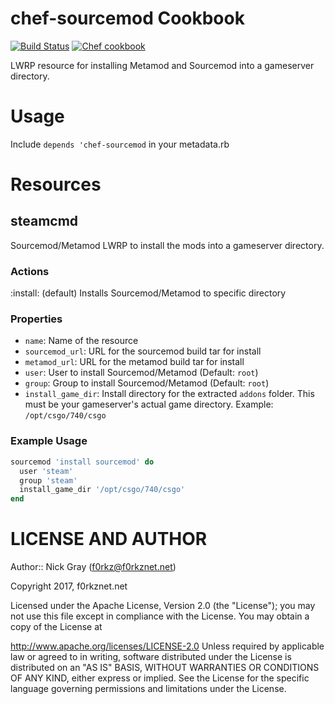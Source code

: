 # chef-sourcemod Cookbook

[![Build Status](https://travis-ci.org/f0rkz/chef-sourcemod.svg?branch=master)](https://travis-ci.org/f0rkz/chef-sourcemod) [![Chef cookbook](https://img.shields.io/cookbook/v/chef-sugar.svg)](https://supermarket.chef.io/cookbooks/chef-steamcmd)

LWRP resource for installing Metamod and Sourcemod into a gameserver directory.

# Usage

Include `depends 'chef-sourcemod` in your metadata.rb

# Resources

## steamcmd

Sourcemod/Metamod LWRP to install the mods into a gameserver directory.

### Actions
:install: (default) Installs Sourcemod/Metamod to specific directory

### Properties
* `name`: Name of the resource
* `sourcemod_url`: URL for the sourcemod build tar for install
* `metamod_url`: URL for the metamod build tar for install
* `user`: User to install Sourcemod/Metamod (Default: `root`)
* `group`: Group to install Sourcemod/Metamod (Default: `root`)
* `install_game_dir`: Install directory for the extracted `addons` folder.
This must be your gameserver's actual game directory. Example: `/opt/csgo/740/csgo`

### Example Usage

```ruby
sourcemod 'install sourcemod' do
  user 'steam'
  group 'steam'
  install_game_dir '/opt/csgo/740/csgo'
end
```

# LICENSE AND AUTHOR

Author:: Nick Gray (f0rkz@f0rkznet.net)

Copyright 2017, f0rkznet.net

Licensed under the Apache License, Version 2.0 (the "License"); you may not use this file except in compliance with the License. You may obtain a copy of the License at

http://www.apache.org/licenses/LICENSE-2.0
Unless required by applicable law or agreed to in writing, software distributed under the License is distributed on an "AS IS" BASIS, WITHOUT WARRANTIES OR CONDITIONS OF ANY KIND, either express or implied. See the License for the specific language governing permissions and limitations under the License.
